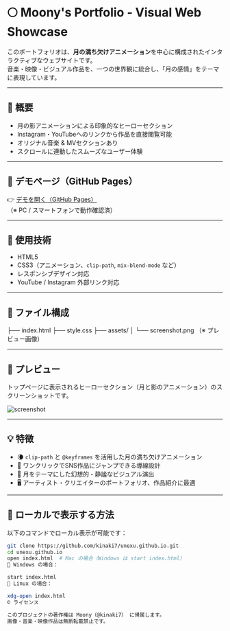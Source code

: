 # 🌕 Moony's Portfolio - Visual Web Showcase

このポートフォリオは、**月の満ち欠けアニメーション**を中心に構成されたインタラクティブなウェブサイトです。  
音楽・映像・ビジュアル作品を、一つの世界観に統合し、「月の感情」をテーマに表現しています。


---

## 🌟 概要

- 月の影アニメーションによる印象的なヒーローセクション
- Instagram・YouTubeへのリンクから作品を直接閲覧可能
- オリジナル音楽 & MVセクションあり
- スクロールに連動したスムーズなユーザー体験

---

## 🔗 デモページ（GitHub Pages）

👉 [デモを開く（GitHub Pages）](https://kinaki7.github.io/unexu.github.io/)  
（※ PC / スマートフォンで動作確認済）


---

## 🎨 使用技術

- HTML5
- CSS3（アニメーション、`clip-path`, `mix-blend-mode` など）
- レスポンシブデザイン対応
- YouTube / Instagram 外部リンク対応

---

## 📁 ファイル構成

├── index.html
├── style.css
├── assets/
│ └── screenshot.png （※ プレビュー画像）


---

## 📸 プレビュー

トップページに表示されるヒーローセクション（月と影のアニメーション）のスクリーンショットです。

![screenshot](./assets/screenshot.png)

---

## 💡 特徴

- 🌘 `clip-path` と `@keyframes` を活用した月の満ち欠けアニメーション
- 🔗 ワンクリックでSNS作品にジャンプできる導線設計
- 🌌 月をテーマにした幻想的・静謐なビジュアル演出
- 🖥️ アーティスト・クリエイターのポートフォリオ、作品紹介に最適


---

## 🚀 ローカルで表示する方法

以下のコマンドでローカル表示が可能です：

```bash
git clone https://github.com/kinaki7/unexu.github.io.git
cd unexu.github.io
open index.html  # Mac の場合（Windows は start index.html）
📍 Windows の場合：

start index.html
📍 Linux の場合：

xdg-open index.html
©️ ライセンス

このプロジェクトの著作権は Moony（@kinaki7） に帰属します。
画像・音楽・映像作品は無断転載禁止です。
